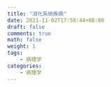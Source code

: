 ```yaml
---
title: "消化系统疾病"
date: 2021-11-02T17:58:44+08:00
draft: false
comments: true
math: false
weight: 1
tags:
    - 病理学
categories:
    - 病理学
---
```


